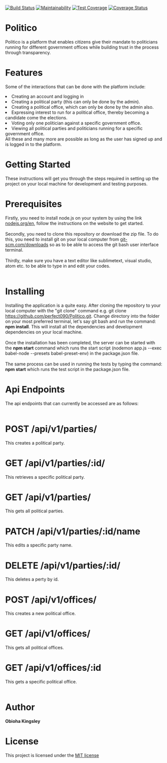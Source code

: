 [![Build Status](https://travis-ci.org/perfect090/Politico.svg?branch=develop)](https://travis-ci.org/perfect090/Politico) [![Maintainability](https://api.codeclimate.com/v1/badges/b68057f9abe8cc9796eb/maintainability)](https://codeclimate.com/github/perfect090/Politico/maintainability) [![Test Coverage](https://api.codeclimate.com/v1/badges/b68057f9abe8cc9796eb/test_coverage)](https://codeclimate.com/github/perfect090/Politico/test_coverage) [![Coverage Status](https://coveralls.io/repos/github/perfect090/Politico/badge.svg)](https://coveralls.io/github/perfect090/Politico) 

# Politico
Politico is a platform that enables citizens give their mandate to politicians running for different government offices while building trust in the process through transparency.

# Features

Some of the interactions that can be done with the platform include:
<li> Creating an account and logging in </li>
<li> Creating a political party (this can only be done by the admin). </li>
<li> Creating a political office, which can only be done by the admin also. </li>
<li> Expressing interest to run for a political office, thereby becoming a candidate
come the elections. </li>
<li> Voting only one politician against a specific government office. </li>
<li> Viewing all political parties and politicians running for a specific government office. </li>
All these and many more are possible as long as the user has signed up and is logged in to the platform.

# Getting Started

These instructions will get you through the steps required in setting up the project on your local machine for development and testing purposes.

# Prerequisites

Firstly, you need to install node.js on your system by using the link <a href="https://nodejs.org/en">nodejs.org/en</a>, follow the instructions on the website to get started.</br></br>
Secondly, you need to clone this repository or download the zip file. To do this, you need to install git on your local computer from <a href="https://https://git-scm.com/downloads">git-scm.com/downloads</a> so as to be able to access the git bash user interface terminal.</br></br>
Thirdly, make sure you have a text editor like sublimetext, visual studio, atom etc. to be able to type in and edit your codes.</br></br>

# Installing

Installing the application is a quite easy. After cloning the repository to your local computer with the "git clone" command e.g. git clone https://github.com/perfect090/Politico.git. Change directory into the folder on your most preferred terminal, let's say git bash and run the command: <strong>npm install</strong>. This will install all the dependencies and development dependencies on your local machine.</br></br>
Once the installation has been completed, the server can be started with the <strong>npm start</strong> command which runs the start script (nodemon app.js --exec babel-node --presets babel-preset-env) in the package.json file.</br></br>
The same process can be used in running the tests by typing the command: <strong>npm start</strong> which runs the test script in the package.json file.

# Api Endpoints

The api endpoints that can currently be accessed are as follows:</br></br>

# POST /api/v1/parties/
This creates a political party.

# GET /api/v1/parties/:id/
This retrieves a specific political party.

# GET /api/v1/parties/
This gets all political parties.

# PATCH /api/v1/parties/:id/name
This edits a specific party name.

# DELETE /api/v1/parties/:id/
This deletes a perty by id.

# POST /api/v1/offices/
This creates a new political office.

# GET /api/v1/offices/
This gets all political offices.

# GET /api/v1/offices/:id
This gets a specific political office.</br></br>

# Author

<strong>Obioha Kingsley</strong>

# License

This project is licensed under the <a href="https://opensource.org/licenses/MIT">MIT license </a>

